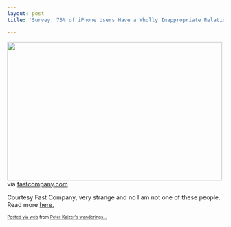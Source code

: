 ```yaml
---
layout: post
title: 'Survey: 75% of iPhone Users Have a Wholly Inappropriate Relationship With Their Phones'

---
```


<div class='posterous_autopost'><div class="posterous_bookmarklet_entry"> <a href='http://posterous.com/getfile/files.posterous.com/pdkaizer/wqBtHsAcFqwzpsaDsyqtkAGgjwualulBHfIulGBFybHhoDmwertmJjsiGudp/media_httpimagesfastc_shHEc.jpg.scaled1000.jpg'><img src="http://posterous.com/getfile/files.posterous.com/pdkaizer/wqBtHsAcFqwzpsaDsyqtkAGgjwualulBHfIulGBFybHhoDmwertmJjsiGudp/media_httpimagesfastc_shHEc.jpg.scaled500.jpg" width="500" height="322"/></a> <div class="posterous_quote_citation">via <a href="http://www.fastcompany.com/1575996/survey-75-of-iphone-users-have-a-wholly-inappropriate-relationship-with-their-phones">fastcompany.com</a></div> <p>Courtesy Fast Company, very strange and no I am not one of these people.  Read more <a href="http://www.fastcompany.com/1575996/survey-75-of-iphone-users-have-a-wholly-inappropriate-relationship-with-their-phones">here.</a></p></div>      <p style="font-size: 10px;">  <a href="http://posterous.com">Posted via web</a>   from <a href="http://random.peterkaizer.com/survey-75-of-iphone-users-have-a-wholly-inapp-1">Peter Kaizer's wanderings...</a>  </p>  </div>
